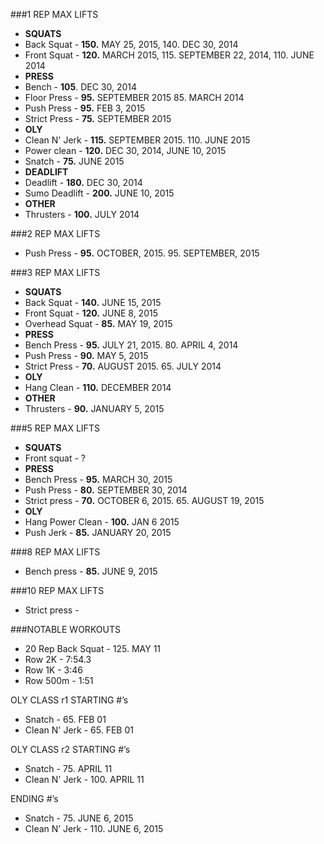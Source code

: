 ###1 REP MAX LIFTS

- **SQUATS**
- Back Squat - **150.** MAY 25, 2015, 140. DEC 30, 2014
- Front Squat - **120.** MARCH 2015, 115. SEPTEMBER 22, 2014, 110. JUNE 2014
- **PRESS**
- Bench - **105**. DEC 30, 2014
- Floor Press - **95.** SEPTEMBER 2015 85. MARCH 2014
- Push Press - **95.** FEB 3, 2015
- Strict Press - **75.** SEPTEMBER 2015
- **OLY**
- Clean N' Jerk - **115.** SEPTEMBER 2015. 110. JUNE 2015
- Power clean - **120.** DEC 30, 2014, JUNE 10, 2015
- Snatch - **75.** JUNE 2015
- **DEADLIFT**
- Deadlift - **180.** DEC 30, 2014
- Sumo Deadlift - **200.** JUNE 10, 2015
- **OTHER**
- Thrusters - **100.** JULY 2014

###2 REP MAX LIFTS

- Push Press - **95.** OCTOBER, 2015. 95. SEPTEMBER, 2015

###3 REP MAX LIFTS

- **SQUATS**
- Back Squat - **140.** JUNE 15, 2015
- Front Squat - **120.** JUNE 8, 2015
- Overhead Squat - **85.** MAY 19, 2015
- **PRESS**
- Bench Press - **95.** JULY 21, 2015. 80. APRIL 4, 2014
- Push Press - **90.** MAY 5, 2015
- Strict Press - **70.** AUGUST 2015. 65. JULY 2014
- **OLY**
- Hang Clean - **110.** DECEMBER 2014
- **OTHER**
- Thrusters - **90.** JANUARY 5, 2015

###5 REP MAX LIFTS

- **SQUATS**
- Front squat - ?
- **PRESS**
- Bench Press - **95.** MARCH 30, 2015
- Push Press - **80.** SEPTEMBER 30, 2014
- Strict press - **70.** OCTOBER 6, 2015. 65. AUGUST 19, 2015
- **OLY**
- Hang Power Clean - **100.** JAN 6 2015
- Push Jerk - **85.** JANUARY 20, 2015

###8 REP MAX LIFTS

- Bench press - **85.** JUNE 9, 2015

###10 REP MAX LIFTS

- Strict press -

###NOTABLE WORKOUTS

- 20 Rep Back Squat - 125. MAY 11
- Row 2K - 7:54.3
- Row 1K - 3:46
- Row 500m - 1:51

OLY CLASS r1
STARTING #’s

- Snatch - 65. FEB 01
- Clean N' Jerk - 65. FEB 01

OLY CLASS r2
STARTING #’s

- Snatch - 75. APRIL 11
- Clean N' Jerk - 100. APRIL 11

ENDING #’s

- Snatch - 75. JUNE 6, 2015
- Clean N’ Jerk - 110. JUNE 6, 2015